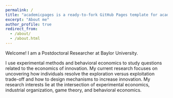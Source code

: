 ```yaml
---
permalink: /
title: "academicpages is a ready-to-fork GitHub Pages template for academic personal websites"
excerpt: "About me"
author_profile: true
redirect_from: 
  - /about/
  - /about.html
---
```


Welcome! I am a Postdoctoral Researcher at Baylor University. 

I use experimental methods and behavioral economics to study questions related to the economics of innovation. My current research focuses on uncovering how individuals resolve the exploration versus exploitation trade-off and how to design mechanisms to increase innovation. My research interests lie at the intersection of experimental economics, industrial organization, game theory, and behavioral economics.
